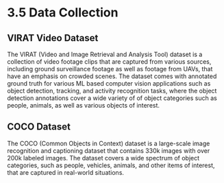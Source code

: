 # 3.5 Data Collection

## VIRAT Video Dataset

The VIRAT (Video and Image Retrieval and Analysis Tool) dataset is a collection of video footage clips that are captured from various sources, including ground surveillance footage as well as footage from UAVs, that have an emphasis on crowded scenes. The dataset comes with annotated ground truth for various ML based computer vision applications such as object detection, tracking, and activity recognition tasks, where the object detection annotations cover a wide variety of of object categories such as people, animals, as well as various objects of interest. 

## COCO Dataset

The COCO (Common Objects in Context) dataset is a large-scale image recognition and captioning dataset that contains 330k images with over 200k labeled images. The dataset covers a wide spectrum of object categories, such as people, vehicles, animals, and other items of interest, that are captured in real-world situations. 
